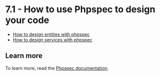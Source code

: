 # 7.1 - How to use Phpspec to design your code

* [How to design entities with phpspec](phpspec/how-to-design-entities-with-phpspec.md)
* [How to design services with phpspec](phpspec/how-to-design-services-with-phpspec.md)

Learn more
----------

To learn more, read the [Phpspec documentation](http://www.phpspec.net/en/stable/manual/introduction.html).
